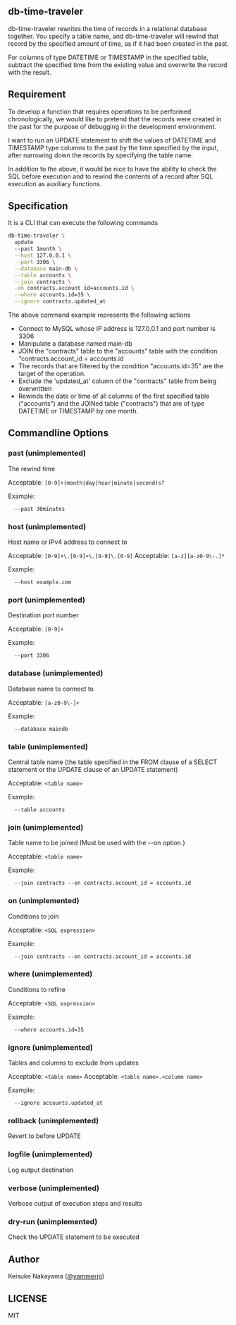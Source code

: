 db-time-traveler
---

db-time-traveler rewrites the time of records in a relational database together.
You specify a table name, and db-time-traveler will rewind that record by the specified amount of time, as if it had been created in the past.

For columns of type DATETIME or TIMESTAMP in the specified table, subtract the specified time from the existing value and overwrite the record with the result.

## Requirement

To develop a function that requires operations to be performed chronologically, we would like to pretend that the records were created in the past for the purpose of debugging in the development environment.

I want to run an UPDATE statement to shift the values of DATETIME and TIMESTAMP type columns to the past by the time specified by the input, after narrowing down the records by specifying the table name.

In addition to the above, it would be nice to have the ability to check the SQL before execution and to rewind the contents of a record after SQL execution as auxiliary functions.

## Specification

It is a CLI that can execute the following commands

```bash
db-time-traveler \
  update
  --past 1month \
  --host 127.0.0.1 \
  --port 3306 \
  --database main-db \
  --table accounts \
  --join contracts \
  -on contracts.account_id=accounts.id \
  --where accounts.id=35 \
  --ignore contracts.updated_at
```

The above command example represents the following actions

- Connect to MySQL whose IP address is 127.0.0.1 and port number is 3306
- Manipulate a database named main-db
- JOIN the "contracts" table to the "accounts" table with the condition "contracts.account_id = accounts.id
- The records that are filtered by the condition "accounts.id=35" are the target of the operation.
- Exclude the 'updated_at' column of the "contracts" table from being overwritten
- Rewinds the date or time of all columns of the first specified table ("accounts") and the JOINed table ("contracts") that are of type DATETIME or TIMESTAMP by one month.

## Commandline Options

### past (unimplemented)

The rewind time

Acceptable: `[0-9]+(month|day|hour|minute|second)s?`

Example:

```
  --past 30minutes
```

### host (unimplemented)

Host name or IPv4 address to connect to

Acceptable: `[0-9]+\.[0-9]+\.[0-9]\.[0-9]`
Acceptable: `[a-z][a-z0-9\-.]*`

Example:

```
  --host example.com
```

### port (unimplemented)

Destination port number

Acceptable: `[0-9]+`

Example:

```
  --port 3306
```

### database (unimplemented)

Database name to connect to

Acceptable: `[a-z0-9\-]+`

Example:

```
  --database maindb
```

### table (unimplemented)

Central table name (the table specified in the FROM clause of a SELECT statement or the UPDATE clause of an UPDATE statement)

Acceptable: `<table name>`

Example:

```
  --table accounts
```

### join (unimplemented)

Table name to be joined
(Must be used with the --on option.)

Acceptable: `<table name>`

Example:

```
  --join contracts --on contracts.account_id = accounts.id
```

### on (unimplemented)

Conditions to join

Acceptable: `<SQL expression>`

Example:

```
  --join contracts --on contracts.account_id = accounts.id
```

### where (unimplemented)

Conditions to refine

Acceptable: `<SQL expression>`

Example:

```
  --where accounts.id=35
```

### ignore (unimplemented)

Tables and columns to exclude from updates

Acceptable: `<table name>`
Acceptable: `<table name>.<column name>`

Example:

```
  --ignore accounts.updated_at
```

### rollback (unimplemented)

Revert to before UPDATE

### logfile (unimplemented)

Log output destination

### verbose (unimplemented)

Verbose output of execution steps and results

### dry-run (unimplemented)

Check the UPDATE statement to be executed

## Author

Keisuke Nakayama ([@yammerjp](https://github.com/yammerjp))

## LICENSE

MIT
